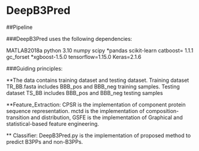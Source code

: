# DeepB3Pred

##Pipeline

###DeepB3Pred uses the following dependencies:

MATLAB2018a 
python 3.10
numpy
scipy *pandas
scikit-learn
catboost= 1.1.1
gc_forset *xgboost-1.5.0
tensorflow=1.15.0
Keras=2.1.6



###Guiding principles:

**The data contains training dataset and testing dataset. Training dataset  TR_BB.fasta includes BBB_pos and BBB_neg training samples. Testing dataset TS_BB includes BBB_pos and BBB_neg testing samples

**Feature_Extraction: CPSR is the implementation of component protein sequence representation. mctd is the implementation of composition-transition and distribution, GSFE is the implementation of Graphical and statistical-based feature engineering.

** Classifier: DeepB3Pred.py is the implementation of proposed method to predict B3PPs  and non-B3PPs.

